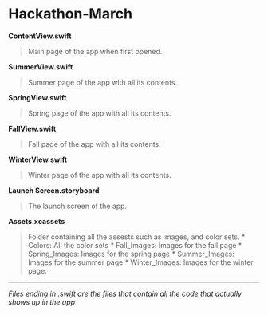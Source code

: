 # Hackathon-March

**ContentView.swift** 
> Main page of the app when first opened.

**SummerView.swift**
> Summer page of the app with all its contents.

**SpringView.swift**
> Spring page of the app with all its contents.

**FallView.swift**
> Fall page of the app with all its contents.

**WinterView.swift**
> Winter page of the app with all its contents.

**Launch Screen.storyboard**
> The launch screen of the app. 

**Assets.xcassets**
> Folder containing all the assests such as images, and color sets.
    * Colors: All the color sets
    * Fall_Images: Images for the fall page
    * Spring_Images: Images for the spring page
    * Summer_Images: Images for the summer page
    * Winter_Images: Images for the winter page.

__________________________________________________________________________________________________
*Files ending in .swift are the files that contain all the code that actually shows up in the app* 
